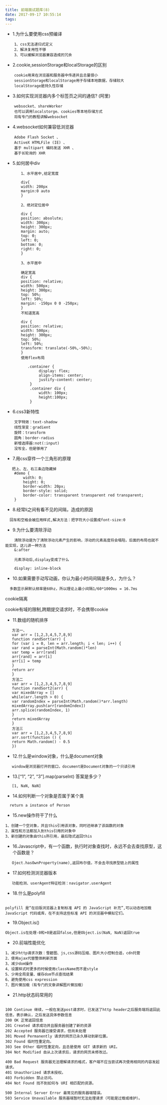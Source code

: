 ```yaml
---
title: 前端面试题库(8)
date: 2017-09-17 10:55:14
tags:
---
```


- 1.为什么要使用css预编译
```
    1、css无法递归式定义
    2、解决复用性不够
    3、可以缓解浏览器兼容造成的冗余
```

- 2.cookie,sessionStorage和localStorage的区别

```  
    cookie用来在浏览器和服务器中传递并且总量很小
    sessionStorage和localStorage用于存储本地数据，存储较大
    localStorage是持久性存储
```

<!--more-->


- 3.如何实现浏览器内多个标签页之间的通信? (阿里)

```  
    websocket、shareWorker
    也可以调用localstorge、cookies等本地存储方式
    将有专门的教程讲解websocket
```

- 4.websocket如何兼容低浏览器

``` 
    Adobe Flash Socket 、
    ActiveX HTMLFile (IE) 、
    基于 multipart 编码发送 XHR 、
    基于长轮询的 XHR
```

- 5.如何居中div
```
       1、水平居中,给定宽度
       
       div{
       width: 200px
       margin:0 auto
       }
       
       2、绝对定位居中
       
       div {
       position: absolute;
       width: 300px;
       height: 300px;
       margin: auto;
       top: 0;
       left: 0;
       bottom: 0;
       right: 0;
       }
       
       3、水平居中
       
       确定宽高
       div {
       position: relative;
       width: 500px;
       height: 300px;
       top: 50%;
       left: 50%;
       margin: -150px 0 0 -250px;
       }
       不知道宽高
       
       div {
       position: relative;
       width: 500px;
       height: 300px;
       top: 50%;
       left: 50%;
       transform: translate(-50%,-50%);
       }
       使用flex布局
       
          .container {
               display: flex;
               align-items: center;
               justify-content: center;
           }
           .container div {
               width: 100px;
               height:100px;
           }

```

- 6.css3新特性

```  
    文字特效：text-shadow
    线性渐变：gradient
    旋转：transform
    圆角：border-radius
    新增选择器:not(:input)
    没写全，但是够用了
```

- 7.用css穿件一个三角形的原理

```  
   把上、左、右三条边隐藏掉  
    #demo {
        width: 0;
        height: 0;
        border-width: 20px;
        border-style: solid;
        border-color: transparent transparent red transparent;
    }

```

- 8.经常li之间有看不见的间隔，造成的原因

```   
  回车和空格会被应用样式,解决方法：把字符大小设置成font-size:0
```

- 9.为什么要清除浮动

```      
    清除浮动是为了清除浮动元素产生的影响，浮动的元素高度将会塌陷，后面的布局也就不能实现，这儿讲一种方法
    &:after
    
    元素浮动后,display变成了什么
    
    display: inline-block
```
- 10.如果需要手动写动画，你认为最小时间间隔是多久，为什么？

``` 
  多数显示屏默认频率是60hz，所以理论上最小间隔1/60*1000ms = 16.7ms
```


cookie隔离

cookie有域的限制,跨期提交请求时，不会携带cookie

- 11.数组的随机排序

``` 
   方法一、
   var arr = [1,2,3,4,5,7,8,9]
   function randSort(arr) {
   for (var i = 0, len = arr.length; i < len; i++) {
   var rand = parseInt(Math.random()*len)
   var temp = arr[rand]
   arr[rand] = arr[i]
   arr[i] = temp
   }
   return arr
   }
   方法二
   var arr = [1,2,3,4,5,7,8,9]
   function randSort2(arr) {
   var mixedArray = []
   while(arr.length > 0) {
   var randomIndex = parseInt(Math.random()*arr.length)
   mixedArray.push(arr[randomIndex])
   arr.splice(randomIndex, 1)
   }
   return mixedArray
   }
   方法三
   var arr = [1,2,3,4,5,7,8,9]
   arr.sort(function () {
   return Math.random() - 0.5
   })

```

- 12.什么是window对象，什么是document对象

```  
   window是浏览器打开的窗口，document是Document对象的一个只读引用
```

- 13.[“1”, “2”, “3”].map(parseInt) 答案是多少？

``` 
   [1, NaN, NaN]
```

- 14.如何判断一个对象是否属于某个类

```   
  return a instance of Person
```

- 15.new操作符干了什么

```  
1、创建一个空对象，并且this引用该对象，同时还继承了该函数的对象
2、属性和方法都加入到this引用的对象中
3、新创建的对象由this所引用，最后隐式返回this
```

- 16.Javascript中，有一个函数，执行时对象查找时，永远不会去查找原型，这个函数是？

```  
   Oject.hasOwnProperty(name),返回布尔值，不会去寻找原型链上的属性
```

- 17.如何检测浏览器版本

```  
   功能检测、userAgent特征检测：navigator.userAgent
```

- 18.什么是polyfill

``` 
  
polyfill 是“在旧版浏览器上复制标准 API 的 JavaScript 补充”,可以动态地加载 JavaScript 代码或库，在不支持这些标准 API 的浏览器中模拟它们。 

```

- 19.Object.is()

 `Object.is在处理-0和+0是返回false,但是Object.is(NaN, NaN)返回true`

- 20.前端性能优化

```   
1、减少http请求次数：雪碧图、js,css源码压缩、图片大小控制合适，cdn托管
2、使用ajax代替整体刷新页面
3、减少dom操作
4、设置样式时更多的时候使用className而不是style
5、少用全局变量、缓存dom节点查找结果
6、避免使用css expression
7、图片懒加载（有专门的文章讲解图片懒加载）
```

- 21.http状态码常用的

``` 
  
100 Continue 继续，一般在发送post请求时，已发送了http header之后服务端将返回此信息，表示确认，之后发送具体参数信息
200 OK 正常返回信息
201 Created 请求成功并且服务器创建了新的资源
202 Accepted 服务器已接受请求，但尚未处理
301 Moved Permanently 请求的网页已永久移动到新位置。
302 Found 临时性重定向。
303 See Other 临时性重定向，且总是使用 GET 请求新的 URI。
304 Not Modified 自从上次请求后，请求的网页未修改过。

400 Bad Request 服务器无法理解请求的格式，客户端不应当尝试再次使用相同的内容发起请求。
401 Unauthorized 请求未授权。
403 Forbidden 禁止访问。
404 Not Found 找不到如何与 URI 相匹配的资源。

500 Internal Server Error 最常见的服务器端错误。
503 Service Unavailable 服务器端暂时无法处理请求（可能是过载或维护）。
```